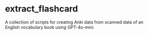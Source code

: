 # extract_flashcard
A collection of scripts for creating Anki data from scanned data of an English vocabulary book using GPT-4o-mini.

